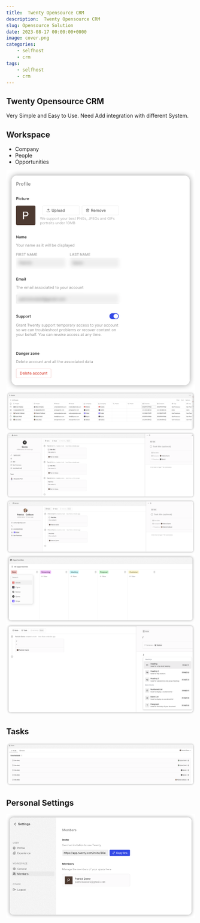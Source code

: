 ```yaml
---
title:  Twenty Opensource CRM
description:  Twenty Opensource CRM
slug: Opensource Solution
date: 2023-08-17 00:00:00+0000
image: cover.png
categories:
    - selfhost
    - crm
tags:
    - selfhost
    - crm
---
```


## Twenty Opensource CRM

Very Simple and Easy to Use.
Need Add integration with different System.


## Workspace

- Company
- People
- Opportunities

![](2023-08-17-10-30-39.png)
![](2023-08-17-10-32-56.png)
![](2023-08-17-10-34-22.png)
![](2023-08-17-10-34-49.png)
![](2023-08-17-10-35-23.png)
![](2023-08-17-10-42-49.png)

## Tasks
![](2023-08-17-10-35-47.png)

## Personal Settings

![](2023-08-17-10-36-10.png)